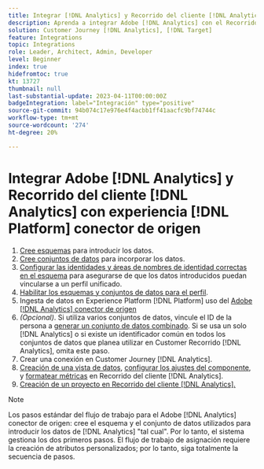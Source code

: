 ```yaml
---
title: Integrar [!DNL Analytics] y Recorrido del cliente [!DNL Analytics] con experiencia [!DNL Platform] tutorial del conector de origen
description: Aprenda a integrar Adobe [!DNL Analytics] con el Recorrido del cliente [!DNL Analytics] uso de la experiencia [!DNL Platform] conector de origen.
solution: Customer Journey [!DNL Analytics], [!DNL Target]
feature: Integrations
topic: Integrations
role: Leader, Architect, Admin, Developer
level: Beginner
index: true
hidefromtoc: true
kt: 13727
thumbnail: null
last-substantial-update: 2023-04-11T00:00:00Z
badgeIntegration: label="Integración" type="positive"
source-git-commit: 94b074c17e976e4f4acbb1ff41aacfc9bf74744c
workflow-type: tm+mt
source-wordcount: '274'
ht-degree: 20%

---
```



# Integrar Adobe [!DNL Analytics] y Recorrido del cliente [!DNL Analytics] con experiencia [!DNL Platform] conector de origen

<ol>
    <li><a href="https://experienceleague.adobe.com/?lang=es#dashboard/learning" _target="_blank" rel="noopener noreferrer">Cree esquemas</a> para introducir los datos.</li>
    <li><a href="https://experienceleague.adobe.com/docs/platform-learn/tutorials/data-ingestion/create-datasets-and-ingest-data.html?lang=es" _target="_blank" rel="noopener noreferrer">Cree conjuntos de datos</a> para incorporar los datos.</a></li>
    <li><a href="https://experienceleague.adobe.com/docs/platform-learn/tutorials/identities/label-ingest-and-verify-identity-data.html?lang=en" _target="_blank" rel="noopener noreferrer">Configurar las identidades y áreas de nombres de identidad correctas en el esquema</a> para asegurarse de que los datos introducidos puedan vincularse a un perfil unificado.</li> 
    <li><a href="https://experienceleague.adobe.com/docs/platform-learn/tutorials/profiles/bring-data-into-the-real-time-customer-profile.html?lang=es" _target="_blank" rel="noopener noreferrer">Habilitar los esquemas y conjuntos de datos para el perfil</a>.</li>
    <li>Ingesta de datos en Experience Platform [!DNL Platform] uso del <a href="https://experienceleague.adobe.com/docs/platform-learn/tutorials/sources/ingest-data-from-adobe-analytics.html?lang=es" _target="_blank" rel="noopener noreferrer">Adobe [!DNL Analytics] conector de origen</a></li>
    <li><i>(Opcional)</i>. Si utiliza varios conjuntos de datos, vincule el ID de la persona a <a href="https://experienceleague.adobe.com/docs/analytics-platform/using/cja-connections/combined-dataset.html" _target="_blank" rel="noopener noreferrer">generar un conjunto de datos combinado</a>. Si se usa un solo [!DNL Analytics] o si existe un identificador común en todos los conjuntos de datos que planea utilizar en Customer Recorrido [!DNL Analytics], omita este paso.</li>
    <li><a href="https://experienceleague.adobe.com/docs/customer-journey-analytics-learn/tutorials/connections/connecting-customer-journey-analytics-to-data-sources-in-platform.html?lang=es" _target="_blank" rel="noopener noreferrer"></a>Crear una conexión en Customer Journey [!DNL Analytics].</li>
    <li><a href="https://experienceleague.adobe.com/docs/customer-journey-analytics-learn/tutorials/data-views/basic-configuration-for-data-views.html" _target="_blank" rel="noopener noreferrer">Creación de una vista de datos</a>, <a href="https://experienceleague.adobe.com/docs/customer-journey-analytics-learn/tutorials/data-views/configuring-component-settings-in-data-views.html" _target="_blank" rel="noopener noreferrer">configurar los ajustes del componente</a>, y <a href="https://experienceleague.adobe.com/docs/customer-journey-analytics-learn/tutorials/data-views/formatting-metrics-in-data-views.html" _target="_blank" rel="noopener noreferrer">formatear métricas</a> en Recorrido del cliente [!DNL Analytics].
    <li><a href="https://experienceleague.adobe.com/docs/customer-journey-analytics-learn/tutorials/analysis-workspace/workspace-projects/build-a-new-project.html" _target="_blank" rel="noopener noreferrer">Creación de un proyecto en Recorrido del cliente [!DNL Analytics].</a></li>
</ol>

>[!NOTE]
>
>Los pasos estándar del flujo de trabajo para el Adobe [!DNL Analytics] conector de origen: cree el esquema y el conjunto de datos utilizados para introducir los datos de [!DNL Analytics] &quot;tal cual&quot;. Por lo tanto, el sistema gestiona los dos primeros pasos. El flujo de trabajo de asignación requiere la creación de atributos personalizados; por lo tanto, siga totalmente la secuencia de pasos.
